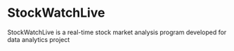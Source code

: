 # StockWatchLive
StockWatchLive is a real-time stock market analysis program developed for data analytics project
